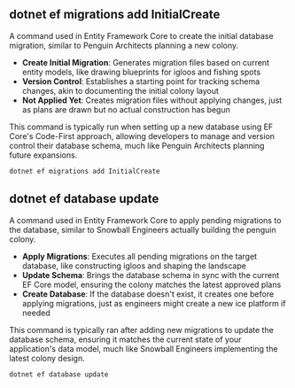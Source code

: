 ## dotnet ef migrations add InitialCreate

A command used in Entity Framework Core to create the initial database migration, similar to Penguin Architects planning a new colony.

- **Create Initial Migration**: Generates migration files based on current entity models, like drawing blueprints for igloos and fishing spots
- **Version Control**: Establishes a starting point for tracking schema changes, akin to documenting the initial colony layout
- **Not Applied Yet**: Creates migration files without applying changes, just as plans are drawn but no actual construction has begun

This command is typically run when setting up a new database using EF Core's Code-First approach, allowing developers to manage and version control their database schema, much like Penguin Architects planning future expansions.

```bash
dotnet ef migrations add InitialCreate
```

## dotnet ef database update

A command used in Entity Framework Core to apply pending migrations to the database, similar to Snowball Engineers actually building the penguin colony.

- **Apply Migrations**: Executes all pending migrations on the target database, like constructing igloos and shaping the landscape
- **Update Schema**: Brings the database schema in sync with the current EF Core model, ensuring the colony matches the latest approved plans
- **Create Database**: If the database doesn't exist, it creates one before applying migrations, just as engineers might create a new ice platform if needed

This command is typically ran after adding new migrations to update the database schema, ensuring it matches the current state of your application's data model, much like Snowball Engineers implementing the latest colony design.

```bash
dotnet ef database update

```